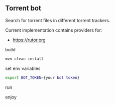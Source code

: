 ## Torrent bot

Search for torrent files in different torrent trackers.

Current implementation contains providers for:

* https://rutor.org

build

```bash
mvn clean install
```

set env variables

```bash
export BOT_TOKEN={your bot token}
``` 

run

enjoy
